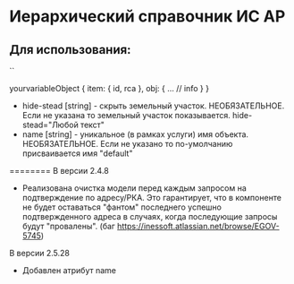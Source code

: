 Иерархический справочник ИС АР
========================

Для использования:
------------------
``
<isar-dictionary name="unique-name" component-model="yourvariableObject" hide-stead='true'></isar-dictionary>

yourvariableObject {
    item: {
        id,
        rca
    },
    obj: {
        ... // info
    }
}

* hide-stead [string] - скрыть земельный участок. НЕОБЯЗАТЕЛЬНОЕ. Если не указана то земельный участок показывается. hide-stead="Любой текст"
* name [string] - уникальное (в рамках услуги) имя объекта. НЕОБЯЗАТЕЛЬНОЕ. Если не указано то по-умолчанию присваивается имя "default"

========
В версии 2.4.8
- Реализована очистка модели перед каждым запросом на подтверждение по адресу/РКА. Это гарантирует, что в компоненте не
будет оставаться "фантом" последнего успешно подтвержденного адреса в случаях, когда последующие запросы будут "провалены".
(баг https://inessoft.atlassian.net/browse/EGOV-5745)

В версии 2.5.28
- Добавлен атрибут name
